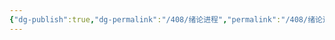 ```yaml
---
{"dg-publish":true,"dg-permalink":"/408/绪论进程","permalink":"/408/绪论进程/","dgShowBacklinks":true,"dgShowLocalGraph":true,"dgShowInlineTitle":true}
---
```

